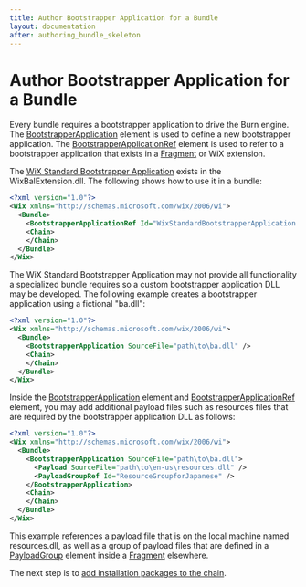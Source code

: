 ```yaml
---
title: Author Bootstrapper Application for a Bundle
layout: documentation
after: authoring_bundle_skeleton
---
```

# Author Bootstrapper Application for a Bundle

Every bundle requires a bootstrapper application to drive the Burn engine. The [BootstrapperApplication](../xsd/wix/bootstrapperapplication.md) element is used to define a new bootstrapper application. The [BootstrapperApplicationRef](../xsd/wix/bootstrapperapplicationref.md) element is used to refer to a bootstrapper application that exists in a [Fragment](../xsd/wix/fragment.md) or WiX extension.

The [WiX Standard Bootstrapper Application](wixstdba/index.md) exists in the WixBalExtension.dll. The following shows how to use it in a bundle:

```xml
<?xml version="1.0"?>
<Wix xmlns="http://schemas.microsoft.com/wix/2006/wi">
  <Bundle>
    <BootstrapperApplicationRef Id="WixStandardBootstrapperApplication.RtfLicense" />
    <Chain>
    </Chain>
  </Bundle>
</Wix>
```

The WiX Standard Bootstrapper Application may not provide all functionality a specialized bundle requires so a custom bootstrapper application DLL may be developed. The following example creates a bootstrapper application using a fictional "ba.dll":

```xml
<?xml version="1.0"?>
<Wix xmlns="http://schemas.microsoft.com/wix/2006/wi">
  <Bundle>
    <BootstrapperApplication SourceFile="path\to\ba.dll" />
    <Chain>
    </Chain>
  </Bundle>
</Wix>
```

Inside the [BootstrapperApplication](../xsd/wix/bootstrapperapplication.md) element and [BootstrapperApplicationRef](../xsd/wix/bootstrapperapplicationref.md) element, you may add additional payload files such as resources files that are required by the bootstrapper application DLL as follows:

```xml
<?xml version="1.0"?>
<Wix xmlns="http://schemas.microsoft.com/wix/2006/wi">
  <Bundle>
    <BootstrapperApplication SourceFile="path\to\ba.dll">
      <Payload SourceFile="path\to\en-us\resources.dll" />
      <PayloadGroupRef Id="ResourceGroupforJapanese" />
    </BootstrapperApplication>
    <Chain>
    </Chain>
  </Bundle>
</Wix>
```

This example references a payload file that is on the local machine named resources.dll, as well as a group of payload files that are defined in a [PayloadGroup](../xsd/wix/payloadgroup.md) element inside a [Fragment](../xsd/wix/fragment.md) elsewhere.

The next step is to [add installation packages to the chain](authoring_bundle_package_manifest.md).
